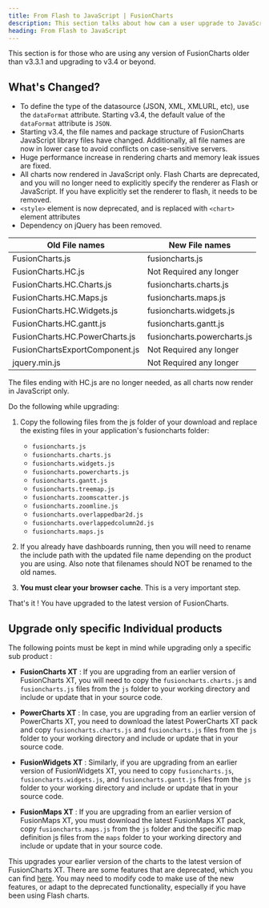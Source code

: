 ```yaml
---
title: From Flash to JavaScript | FusionCharts
description: This section talks about how can a user upgrade to JavaScript version from the flash version.
heading: From Flash to JavaScript
---
```


This section is for those who are using any version of FusionCharts older than v3.3.1 and upgrading to v3.4 or beyond.

## What's Changed?

* To define the type of the datasource (JSON, XML, XMLURL, etc), use the `dataFormat` attribute. Starting v3.4, the default value of the `dataFormat` attribute is `JSON`.
* Starting v3.4, the file names and package structure of FusionCharts JavaScript library files have changed. Additionally, all file names are now in lower case to avoid conflicts on case-sensitive servers.
* Huge performance increase in rendering charts and memory leak issues are fixed.
* All charts now rendered in JavaScript only. Flash Charts are deprecated, and you will no longer need to explicitly specify the renderer as Flash or JavaScript. If you have explicitly set the renderer to flash, it needs to be removed.
* `<style>` element is now deprecated, and is replaced with `<chart>` element attributes
* Dependency on jQuery has been removed.

Old File names| New File names
------|-------
FusionCharts.js | fusioncharts.js
FusionCharts.HC.js | Not Required any longer
FusionCharts.HC.Charts.js | fusioncharts.charts.js
FusionCharts.HC.Maps.js | fusioncharts.maps.js
FusionCharts.HC.Widgets.js | fusioncharts.widgets.js
FusionCharts.HC.gantt.js| fusioncharts.gantt.js
FusionCharts.HC.PowerCharts.js | fusioncharts.powercharts.js
FusionChartsExportComponent.js |Not Required any longer
jquery.min.js|Not Required any longer

The files ending with HC.js are no longer needed, as all charts now render in JavaScript only.

Do the following while upgrading:

1. Copy the following files from the js folder of your download and replace the existing files in your application's fusioncharts folder:

     * `fusioncharts.js`
     * `fusioncharts.charts.js`
     * `fusioncharts.widgets.js`
     * `fusioncharts.powercharts.js`
     * `fusioncharts.gantt.js`
     * `fusioncharts.treemap.js`
     * `fusioncharts.zoomscatter.js`
     * `fusioncharts.zoomline.js`
     * `fusioncharts.overlappedbar2d.js`
     * `fusioncharts.overlappedcolumn2d.js`
     * `fusioncharts.maps.js`

2. If you already have dashboards running, then you will need to rename the include path with the updated file name depending on the product you are using. Also note that filenames should NOT be renamed to the old names.

3. __You must clear your browser cache__. This is a very important step.

That's it ! You have upgraded to the latest version of FusionCharts.

## Upgrade only specific Individual products

The following points must be kept in mind while upgrading only a specific sub product :

  * __FusionCharts XT__ : If you are upgrading from an earlier version of FusionCharts XT, you will need to copy the `fusioncharts.charts.js` and `fusioncharts.js` files from the `js` folder to your working directory and include or update that in your source code.

  * __PowerCharts XT__ : In case, you are upgrading from an earlier version of PowerCharts XT, you need to download the latest PowerCharts XT pack and copy `fusioncharts.charts.js` and `fusioncharts.js` files from the `js` folder to your working directory and include or update that in your source code.

  * __FusionWidgets XT__ : Similarly, if you are upgrading from an earlier version of FusionWidgets XT, you need to copy `fusioncharts.js`, `fusioncharts.widgets.js`, and `fusioncharts.gantt.js` files from the `js` folder to your working directory and include or update that in your source code.

  * __FusionMaps XT__ : If you are upgrading from an earlier version of FusionMaps XT, you must download the latest FusionMaps XT pack, copy `fusioncharts.maps.js` from the `js` folder and the specific map definition js files from the `maps` folder to your working directory and include or update that in your source code.

This upgrades your earlier version of the charts to the latest version of FusionCharts XT. There are some features that are deprecated, which you can find [here](/migration/deprecated-functionalities). You may need to modify code to make use of the new features, or adapt to the deprecated functionality, especially if you have been using Flash charts.
